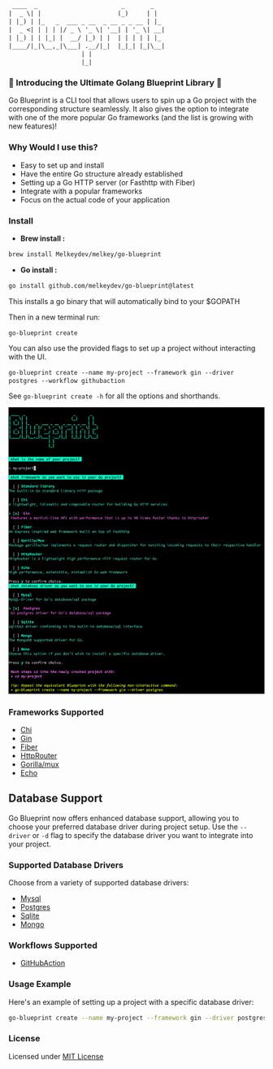      ____  _                       _       _
    |  _ \| |                     (_)     | |
    | |_) | |_   _  ___ _ __  _ __ _ _ __ | |_
    |  _ <| | | | |/ _ \ '_ \| '__| | '_ \| __|
    | |_) | | |_| |  __/ |_) | |  | | | | | |_
    |____/|_|\__,_|\___| .__/|_|  |_|_| |_|\__|
                        | |
                        |_|

### 🚀 Introducing the Ultimate Golang Blueprint Library 🚀

Go Blueprint is a CLI tool that allows users to spin up a Go project with the corresponding structure seamlessly. It also
gives the option to integrate with one of the more popular Go frameworks (and the list is growing with new features)!

### Why Would I use this?

- Easy to set up and install
- Have the entire Go structure already established
- Setting up a Go HTTP server (or Fasthttp with Fiber)
- Integrate with a popular frameworks
- Focus on the actual code of your application

### Install

- **Brew install :**

```sh
brew install Melkeydev/melkey/go-blueprint
```

- **Go install :**

```sh
go install github.com/melkeydev/go-blueprint@latest
```

This installs a go binary that will automatically bind to your $GOPATH

Then in a new terminal run:

```
go-blueprint create
```

You can also use the provided flags to set up a project without interacting with the UI.

```
go-blueprint create --name my-project --framework gin --driver postgres --workflow githubaction
```

See `go-blueprint create -h` for all the options and shorthands.

![Starter Image](./public/blueprint_1.png)

### Frameworks Supported

- [Chi](https://github.com/go-chi/chi)
- [Gin](https://github.com/gin-gonic/gin)
- [Fiber](https://github.com/gofiber/fiber)
- [HttpRouter](https://github.com/julienschmidt/httprouter)
- [Gorilla/mux](https://github.com/gorilla/mux)
- [Echo](https://github.com/labstack/echo)

## Database Support

Go Blueprint now offers enhanced database support, allowing you to choose your preferred database driver during project setup. Use the `--driver` or `-d` flag to specify the database driver you want to integrate into your project.

### Supported Database Drivers

Choose from a variety of supported database drivers:

- [Mysql](https://github.com/go-sql-driver/mysql)
- [Postgres](https://github.com/lib/pq)
- [Sqlite](https://github.com/mattn/go-sqlite3)
- [Mongo](go.mongodb.org/mongo-driver)


### Workflows Supported

- [GitHubAction](https://docs.github.com/en/actions)

### Usage Example

Here's an example of setting up a project with a specific database driver:

```bash
go-blueprint create --name my-project --framework gin --driver postgres
```

### License

Licensed under [MIT License](./LICENSE)
